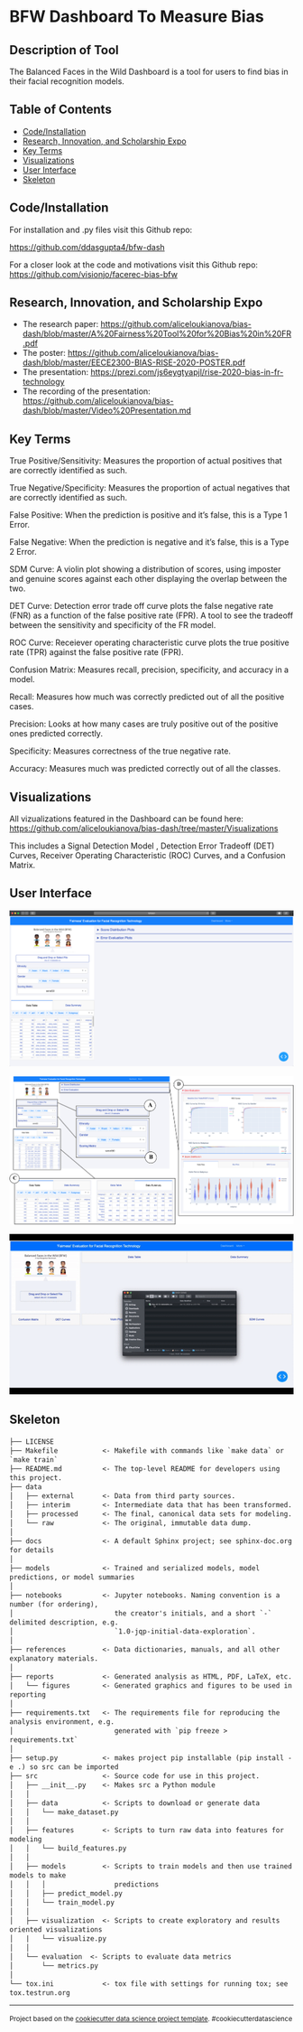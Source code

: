BFW Dashboard To Measure Bias
===============================


Description of Tool
--------
The Balanced Faces in the Wild Dashboard is a tool for users to find bias in their facial recognition models.




Table of Contents
--------------------
- [Code/Installation](#code/installation)
- [Research, Innovation, and Scholarship Expo](#RISE)
- [Key Terms](#keyterms)
- [Visualizations](#visualizations)
- [User Interface](#userinterface)
- [Skeleton](#skeleton)    

Code/Installation
------------
For installation and .py files visit this Github repo:

https://github.com/ddasgupta4/bfw-dash

For a closer look at the code and motivations visit this Github repo:
https://github.com/visionjo/facerec-bias-bfw

Research, Innovation, and Scholarship Expo
-------
- The research paper: https://github.com/aliceloukianova/bias-dash/blob/master/A%20Fairness%20Tool%20for%20Bias%20in%20FR.pdf
- The poster: https://github.com/aliceloukianova/bias-dash/blob/master/EECE2300-BIAS-RISE-2020-POSTER.pdf
- The presentation: https://prezi.com/js6eygtyapjl/rise-2020-bias-in-fr-technology
- The recording of the presentation: https://github.com/aliceloukianova/bias-dash/blob/master/Video%20Presentation.md

Key Terms
-------
True Positive/Sensitivity: Measures the proportion of actual positives that are correctly identified as such.

True Negative/Specificity: Measures the proportion of actual negatives that are correctly identified as such.

False Positive: When the prediction is positive and it’s false, this is a Type 1 Error. 

False Negative: When the prediction is negative and it’s false, this is a Type 2 Error.

SDM Curve: A violin plot showing a distribution of scores, using imposter and genuine scores against each other displaying the overlap between the two.

DET Curve: Detection error trade off curve plots the false negative rate (FNR) as a function of the false positive rate (FPR). A tool to see the tradeoff between the sensitivity and specificity of the FR model.

ROC Curve: Receiever operating characteristic curve plots the true positive rate (TPR) against the false positive rate (FPR). 

Confusion Matrix: Measures recall, precision, specificity, and accuracy in a model.

Recall: Measures how much was correctly predicted out of all the positive cases.

Precision: Looks at how many cases are truly positive out of the positive ones predicted correctly.

Specificity: Measures correctness of the true negative rate.

Accuracy: Measures much was predicted correctly out of all the classes.

Visualizations
------------
All vizualizations featured in the Dashboard can be found here: https://github.com/aliceloukianova/bias-dash/tree/master/Visualizations

This includes a Signal Detection Model , Detection Error Tradeoff (DET) Curves, Receiver Operating Characteristic (ROC) Curves, and a Confusion Matrix. 

User Interface
------------
![/Dashboard](Dashboard/UI_Dash.png)

![Dashboard](Dashboard/UI_Dash_2.png)

![Dashboard Video](Dashboard/UI_DASH_VID.gif)

Skeleton
------------

    ├── LICENSE
    ├── Makefile           <- Makefile with commands like `make data` or `make train`
    ├── README.md          <- The top-level README for developers using this project.
    ├── data
    │   ├── external       <- Data from third party sources.
    │   ├── interim        <- Intermediate data that has been transformed.
    │   ├── processed      <- The final, canonical data sets for modeling.
    │   └── raw            <- The original, immutable data dump.
    │
    ├── docs               <- A default Sphinx project; see sphinx-doc.org for details
    │
    ├── models             <- Trained and serialized models, model predictions, or model summaries
    │
    ├── notebooks          <- Jupyter notebooks. Naming convention is a number (for ordering),
    │                         the creator's initials, and a short `-` delimited description, e.g.
    │                         `1.0-jqp-initial-data-exploration`.
    │
    ├── references         <- Data dictionaries, manuals, and all other explanatory materials.
    │
    ├── reports            <- Generated analysis as HTML, PDF, LaTeX, etc.
    │   └── figures        <- Generated graphics and figures to be used in reporting
    │
    ├── requirements.txt   <- The requirements file for reproducing the analysis environment, e.g.
    │                         generated with `pip freeze > requirements.txt`
    │
    ├── setup.py           <- makes project pip installable (pip install -e .) so src can be imported
    ├── src                <- Source code for use in this project.
    │   ├── __init__.py    <- Makes src a Python module
    │   │
    │   ├── data           <- Scripts to download or generate data
    │   │   └── make_dataset.py
    │   │
    │   ├── features       <- Scripts to turn raw data into features for modeling
    │   │   └── build_features.py
    │   │
    │   ├── models         <- Scripts to train models and then use trained models to make
    │   │   │                 predictions
    │   │   ├── predict_model.py
    │   │   └── train_model.py
    │   │
    │   ├── visualization  <- Scripts to create exploratory and results oriented visualizations
    │   |   └── visualize.py
    │   │
    │   └── evaluation  <- Scripts to evaluate data metrics
    │       └── metrics.py
    │
    └── tox.ini            <- tox file with settings for running tox; see tox.testrun.org


--------

<p><small>Project based on the <a target="_blank" href="https://drivendata.github.io/cookiecutter-data-science/">cookiecutter data science project template</a>. #cookiecutterdatascience</small></p>
